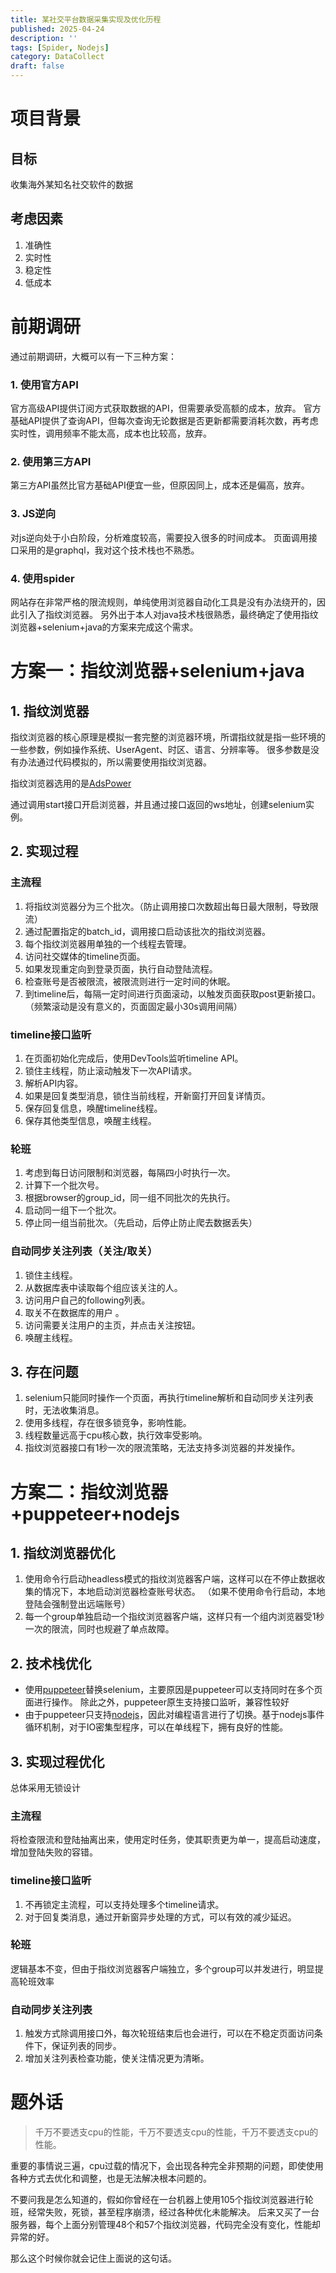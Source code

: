 ```yaml
---
title: 某社交平台数据采集实现及优化历程
published: 2025-04-24
description: ''
tags: [Spider, Nodejs]
category: DataCollect
draft: false
---
```

# 项目背景
## 目标
收集海外某知名社交软件的数据
## 考虑因素
1. 准确性
2. 实时性
3. 稳定性
4. 低成本

# 前期调研
通过前期调研，大概可以有一下三种方案：
### 1. 使用官方API
官方高级API提供订阅方式获取数据的API，但需要承受高额的成本，放弃。
官方基础API提供了查询API，但每次查询无论数据是否更新都需要消耗次数，再考虑实时性，调用频率不能太高，成本也比较高，放弃。
### 2. 使用第三方API
第三方API虽然比官方基础API便宜一些，但原因同上，成本还是偏高，放弃。
### 3. JS逆向
对js逆向处于小白阶段，分析难度较高，需要投入很多的时间成本。
页面调用接口采用的是graphql，我对这个技术栈也不熟悉。
### 4. 使用spider
网站存在非常严格的限流规则，单纯使用浏览器自动化工具是没有办法绕开的，因此引入了指纹浏览器。
另外出于本人对java技术栈很熟悉，最终确定了使用指纹浏览器+selenium+java的方案来完成这个需求。
# 方案一：指纹浏览器+selenium+java
## 1. 指纹浏览器
指纹浏览器的核心原理是模拟一套完整的浏览器环境，所谓指纹就是指一些环境的一些参数，例如操作系统、UserAgent、时区、语言、分辨率等。
很多参数是没有办法通过代码模拟的，所以需要使用指纹浏览器。

指纹浏览器选用的是[AdsPower](https://www.adspower.net/)

通过调用start接口开启浏览器，并且通过接口返回的ws地址，创建selenium实例。
## 2. 实现过程
### 主流程
1. 将指纹浏览器分为三个批次。（防止调用接口次数超出每日最大限制，导致限流）
2. 通过配置指定的batch_id，调用接口启动该批次的指纹浏览器。
3. 每个指纹浏览器用单独的一个线程去管理。
4. 访问社交媒体的timeline页面。
5. 如果发现重定向到登录页面，执行自动登陆流程。
6. 检查账号是否被限流，被限流则进行一定时间的休眠。
7. 到timeline后，每隔一定时间进行页面滚动，以触发页面获取post更新接口。（频繁滚动是没有意义的，页面固定最小30s调用间隔）
### timeline接口监听
1. 在页面初始化完成后，使用DevTools监听timeline API。
2. 锁住主线程，防止滚动触发下一次API请求。
3. 解析API内容。
4. 如果是回复类型消息，锁住当前线程，开新窗打开回复详情页。
5. 保存回复信息，唤醒timeline线程。
6. 保存其他类型信息，唤醒主线程。
### 轮班
1. 考虑到每日访问限制和浏览器，每隔四小时执行一次。
2. 计算下一个批次号。
3. 根据browser的group_id，同一组不同批次的先执行。
4. 启动同一组下一个批次。
5. 停止同一组当前批次。（先启动，后停止防止爬去数据丢失）
### 自动同步关注列表（关注/取关）
1. 锁住主线程。
2. 从数据库表中读取每个组应该关注的人。
3. 访问用户自己的following列表。
4. 取关不在数据库的用户 。
5. 访问需要关注用户的主页，并点击关注按钮。
6. 唤醒主线程。
## 3. 存在问题
1. selenium只能同时操作一个页面，再执行timeline解析和自动同步关注列表时，无法收集消息。
2. 使用多线程，存在很多锁竞争，影响性能。
3. 线程数量远高于cpu核心数，执行效率受影响。
4. 指纹浏览器接口有1秒一次的限流策略，无法支持多浏览器的并发操作。
# 方案二：指纹浏览器+puppeteer+nodejs
## 1. 指纹浏览器优化
1. 使用命令行启动headless模式的指纹浏览器客户端，这样可以在不停止数据收集的情况下，本地启动浏览器检查账号状态。
（如果不使用命令行启动，本地登陆会强制登出远端账号）
2. 每一个group单独启动一个指纹浏览器客户端，这样只有一个组内浏览器受1秒一次的限流，同时也规避了单点故障。
## 2. 技术栈优化
+ 使用[puppeteer](https://pptr.dev/)替换selenium，主要原因是puppeteer可以支持同时在多个页面进行操作。
除此之外，puppeteer原生支持接口监听，兼容性较好
+ 由于puppeteer只支持[nodejs](https://nodejs.org/zh-cn)，因此对编程语言进行了切换。基于nodejs事件循环机制，对于IO密集型程序，可以在单线程下，拥有良好的性能。
## 3. 实现过程优化
总体采用无锁设计
### 主流程
将检查限流和登陆抽离出来，使用定时任务，使其职责更为单一，提高启动速度，增加登陆失败的容错。
### timeline接口监听
1. 不再锁定主流程，可以支持处理多个timeline请求。
2. 对于回复类消息，通过开新窗异步处理的方式，可以有效的减少延迟。
### 轮班
逻辑基本不变，但由于指纹浏览器客户端独立，多个group可以并发进行，明显提高轮班效率
### 自动同步关注列表
1. 触发方式除调用接口外，每次轮班结束后也会进行，可以在不稳定页面访问条件下，保证列表的同步。
2. 增加关注列表检查功能，使关注情况更为清晰。
# 题外话
> 千万不要透支cpu的性能，千万不要透支cpu的性能，千万不要透支cpu的性能。

重要的事情说三遍，cpu过载的情况下，会出现各种完全非预期的问题，即使使用各种方式去优化和调整，也是无法解决根本问题的。

不要问我是怎么知道的，假如你曾经在一台机器上使用105个指纹浏览器进行轮班，经常失败，死锁，甚至程序崩溃，经过各种优化未能解决。
后来又买了一台服务器，每个上面分别管理48个和57个指纹浏览器，代码完全没有变化，性能却异常的好。

那么这个时候你就会记住上面说的这句话。